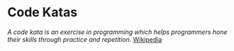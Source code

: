 # Code Katas
_A code kata is an exercise in programming which helps programmers hone their skills through practice and repetition._ [Wikipedia](https://en.wikipedia.org/wiki/Kata_(programming))

